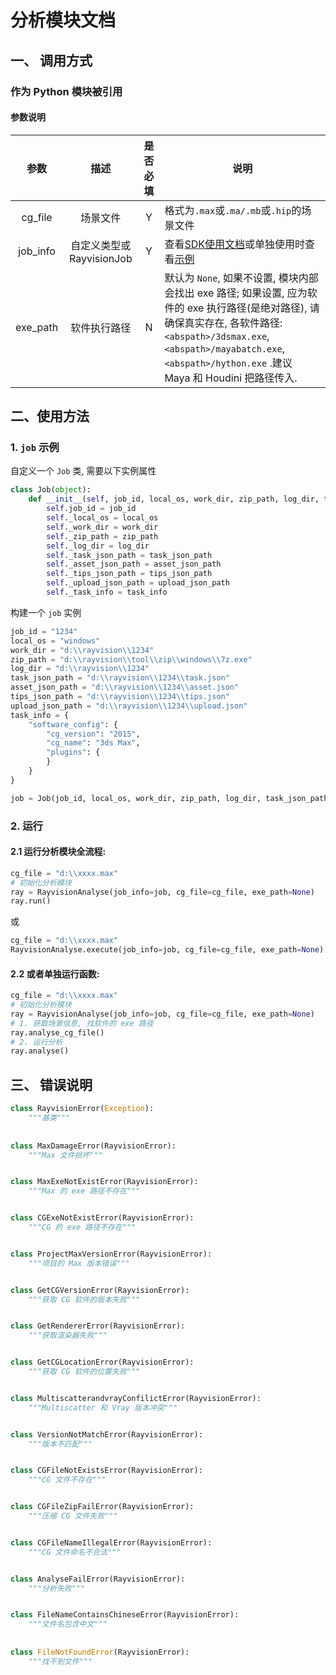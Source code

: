 # 分析模块文档

## 一、 调用方式

### 作为 Python 模块被引用

#### 参数说明


|    参数    |         描述          | 是否必填 | 说明                                       |
| :------: | :-----------------: | :--: | ---------------------------------------- |
| cg_file  |        场景文件         |  Y   | 格式为`.max`或`.ma/.mb`或`.hip`的场景文件          |
| job_info | 自定义类型或 RayvisionJob |  Y   | 查看[SDK使用文档](SDK使用文档.md)或单独使用时查看[示例](#1-job-%E7%A4%BA%E4%BE%8B)                        |
| exe_path |       软件执行路径        |  N   | 默认为 `None`, 如果不设置, 模块内部会找出 exe 路径; 如果设置, 应为软件的 exe 执行路径(是绝对路径), 请确保真实存在, 各软件路径: `<abspath>/3dsmax.exe`, `<abspath>/mayabatch.exe`, `<abspath>/hython.exe` .建议 Maya 和 Houdini 把路径传入. |


## 二、使用方法

### 1. `job` 示例

自定义一个 `Job` 类, 需要以下实例属性

```python
class Job(object):
    def __init__(self, job_id, local_os, work_dir, zip_path, log_dir, task_json_path, 	asset_json_path, tips_json_path, upload_json_path, task_info):
        self.job_id = job_id
        self._local_os = local_os
        self._work_dir = work_dir
        self._zip_path = zip_path
        self._log_dir = log_dir
        self._task_json_path = task_json_path
        self._asset_json_path = asset_json_path
        self._tips_json_path = tips_json_path
        self._upload_json_path = upload_json_path
        self._task_info = task_info
```

构建一个 `job` 实例

```python
job_id = "1234"
local_os = "windows"
work_dir = "d:\\rayvision\\1234"
zip_path = "d:\\rayvision\\tool\\zip\\windows\\7z.exe"
log_dir = "d:\\rayvision\\1234"
task_json_path = "d:\\rayvision\\1234\\task.json"
asset_json_path = "d:\\rayvision\\1234\\asset.json"
tips_json_path = "d:\\rayvision\\1234\\tips.json"
upload_json_path = "d:\\rayvision\\1234\\upload.json"
task_info = {
    "software_config": {
        "cg_version": "2015",
        "cg_name": "3ds Max",
        "plugins": {
        }
    }
}

job = Job(job_id, local_os, work_dir, zip_path, log_dir, task_json_path, asset_json_path, tips_json_path, upload_json_path, task_info)

```


###  2. 运行

#### 2.1 运行分析模块全流程:

```python
cg_file = "d:\\xxxx.max"
# 初始化分析模块
ray = RayvisionAnalyse(job_info=job, cg_file=cg_file, exe_path=None)
ray.run()
```

或

```python
cg_file = "d:\\xxxx.max"
RayvisionAnalyse.execute(job_info=job, cg_file=cg_file, exe_path=None)
```

#### 2.2 或者单独运行函数:

```python
cg_file = "d:\\xxxx.max"
# 初始化分析模块
ray = RayvisionAnalyse(job_info=job, cg_file=cg_file, exe_path=None)
# 1. 获取场景信息, 找软件的 exe 路径
ray.analyse_cg_file()
# 2. 运行分析
ray.analyse()
```


## 三、 错误说明
```python
class RayvisionError(Exception):
    """基类"""
    
    
class MaxDamageError(RayvisionError):
    """Max 文件损坏"""


class MaxExeNotExistError(RayvisionError):
    """Max 的 exe 路径不存在"""


class CGExeNotExistError(RayvisionError):
    """CG 的 exe 路径不存在"""


class ProjectMaxVersionError(RayvisionError):
    """项目的 Max 版本错误"""


class GetCGVersionError(RayvisionError):
    """获取 CG 软件的版本失败"""


class GetRendererError(RayvisionError):
    """获取渲染器失败"""


class GetCGLocationError(RayvisionError):
    """获取 CG 软件的位置失败"""


class MultiscatterandvrayConfilictError(RayvisionError):
    """Multiscatter 和 Vray 版本冲突"""


class VersionNotMatchError(RayvisionError):
    """版本不匹配"""


class CGFileNotExistsError(RayvisionError):
    """CG 文件不存在"""


class CGFileZipFailError(RayvisionError):
    """压缩 CG 文件失败"""


class CGFileNameIllegalError(RayvisionError):
    """CG 文件命名不合法"""


class AnalyseFailError(RayvisionError):
    """分析失败"""


class FileNameContainsChineseError(RayvisionError):
    """文件名包含中文"""
    
    
class FileNotFoundError(RayvisionError):
    """找不到文件"""    
```
